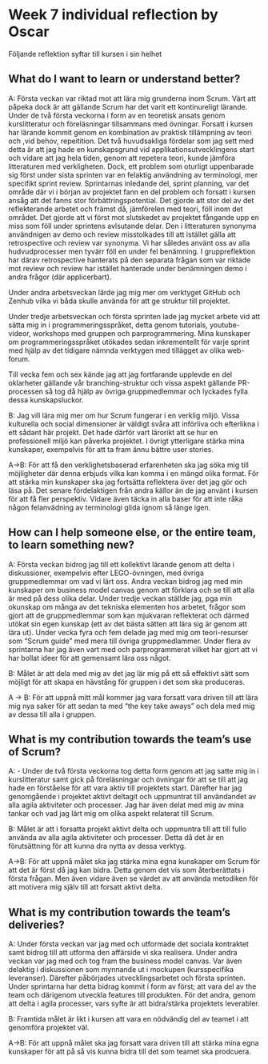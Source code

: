 # Week 7 individual reflection by Oscar
Följande reflektion syftar till kursen i sin helhet

## What do I want to learn or understand better?
A: 
Första veckan var riktad mot att lära mig grunderna inom Scrum. Värt att påpeka dock är att gällande Scrum har det varit ett kontinureligt lärande. Under de två första veckorna i form av en teoretisk ansats genom kurslitteratur och föreläsningar tillsammans med övningar. Forsatt i kursen har lärande kommit genom en kombination av praktisk tillämpning av teori och ,vid behov, repeitition. Det två huvudsakliga fördelar som jag sett med detta är att jag hade en kunskapsgrund vid applikationsutvecklingens start och vidare att jag hela tiden, genom att repetera teori, kunde jämföra litteraturen med verkligheten. Dock, ett problem som oturligt uppenbarade sig först under sista sprinten var en felaktig användning av terminologi, mer specifikt sprint review. Sprintarnas inledande del, sprint planning, var det område där vi i början av projektet fann en del problem och forsatt i kursen ansåg att det fanns stor förbättringspotential. Det gjorde att stor del av  det reflekterande arbetet och främst då, jämförelen med teori, föll inom det området. Det gjorde att vi först mot slutskedet av projektet fångande upp en miss som föll under sprintens avlsutande delar. Den i litteraturen synonyma användnigen av demo och review misstolkades till att istället gälla att retrospective och review var synonyma. Vi har således använt oss av alla hudvudprocesser men tyvärr föll en under fel benämning. I gruppreflektion har därav retrospective hanterats på den separata frågan som var riktade mot review och review har istället hanterade under benämningen demo i andra frågor (där applicerbart). 

Under andra arbetsveckan lärde jag mig mer om verktyget GitHub och Zenhub vilka vi båda skulle använda för att ge struktur till projektet.

Under tredje arbetsveckan och första sprinten lade jag mycket arbete vid att sätta mig in i programmeringsspråket, detta genom tutorials, youtube-videor, workshops med gruppen och parprogrammering. Mina kunskaper om programmeringsspråket utökades sedan inkrementellt för varje sprint med hjälp av det tidigare nämnda verktygen med tillägget av olika web-forum.

Till vecka fem och sex kände jag att jag fortfarande upplevde en del oklarheter gällande vår branching-struktur och vissa aspekt gällande PR-processen så tog då hjälp av övriga gruppmedlemmar och lyckades fylla dessa kunskapsluckor. 

B: 
Jag vill lära mig mer om hur Scrum fungerar i en verklig miljö. Vissa kulturella och social dimensioner är väldigt svåra att införliva och efterlikna i ett sådant här projekt. Det hade därför vart lärorikt att se hur en professionell miljö kan påverka projektet. I övrigt ytterligare stärka mina kunskaper, exempelvis för att ta fram ännu bättre user stories.

A->B: 
För att få den verklighetsbaserad erfarenheten ska jag söka mig till möjligheter där denna erbjuds vilka kan komma i en mängd olika format. För att stärka min kunskaper ska jag fortsätta reflektera över det jag gör och läsa på. Det senare fördelaktigen från andra källor än de jag använt i kursen för att få fler perspektiv. Vidare även täcka in alla baser för att inte råka  någon felanvädning av terminologi glida ignom så länge igen. 


## How can I help someone else, or the entire team, to learn something new?
A: 
Första veckan bidrog jag till ett kollektivt lärande genom att delta i diskussioner, exempelvis efter LEGO-övningen, med övriga gruppmedlemmar om vad vi lärt oss. Andra veckan bidrog jag med min kunskaper om business model canvas genom att förklara och se till att alla är med på dess olika delar. Under tredje veckan ställde jag, pga min okunskap om många av det tekniska elementen hos arbetet, frågor som gjort att de gruppmedlemmar som kan mjukvaran reflekterat och därmed utökat sin egen kunskap (ett av det bästa sätten att lära sig är genom att lära ut). Under vecka fyra och fem delade jag med mig om teori-resurser som “Scrum guide” med mera till övriga gruppmedlammer. Under flera av sprintarna har jag även vart med och parprogrammerat vilket har gjort att vi har bollat ideer för att gemensamt lära oss något.

B: 
Målet är att dela med mig av det jag lär mig på ett så effektivt sätt som möjligt för att skapa en hävstång för gruppen i det som ska produceras.

A -> B:
För att uppnå mitt mål kommer jag vara forsatt vara driven till att lära mig nya saker för att sedan ta med “the key take aways” och dela med mig av dessa till alla i gruppen. 


## What is my contribution towards the team’s use of Scrum?
A: - 
Under de två första veckorna tog detta form genom att jag satte mig in i kurslitteratur samt gick på föreläsningar och övningar för att se till att jag hade en förståelse för att vara aktiv till projektets start. Därefter har jag genomgående i projektet aktivt deltagit och uppmuntrat till användandet av alla agila aktiviteter och processer. Jag har även delat med mig av mina tankar och vad jag lärt mig om olika aspekt relaterat till Scrum. 

B: 
Målet är att i forsatta projekt aktivt delta och uppmuntra till att till fullo använda av alla agila aktiviteter och processer. Detta då det är en förutsättning för att kunna dra nytta av dessa verktyg. 


A->B: 
För att uppnå målet ska jag stärka mina egna kunskaper om Scrum för att det är först då jag kan bidra. Detta genom det vis som återberättats i första frågan. Men även vidare även se värdet av att använda metodiken för att motivera mig själv till att forsatt aktivt delta.

## What is my contribution towards the team’s deliveries?
A: 
Under första veckan var jag med och utformade det sociala kontraktet samt bidrog till att utforma den affärside vi ska realisera. Under andra veckan var jag med och tog fram the business model canvas. Var även delaktig i diskussionen som mynnande ut i mockupen (kursspecifika leveranser). Därefter påbörjades utvecklingsarbetet och första sprinten. 
Under sprintarna har detta bidrag kommit i form av först; att vara del av the team och därigenom utveckla features till produkten. För det andra, genom att delta i agila processer, vars syfte är att bidra/stärka projektets leverabler. 

B:
Framtida målet är likt i kursen att vara en nödvändig del av teamet i att genomföra projektet väl.

A->B: 
För att uppnå målet ska jag forsatt vara driven till att stärka mina egna kunskaper för att på så vis kunna bidra till det som teamet ska prodcuera. 

